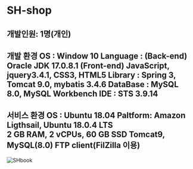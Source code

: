 # SH-shop


개발인원: 1명(개인)
---------------------------------------		   
개발 환경
OS : Window 10
Language : (Back-end) Oracle JDK 17.0.8.1 (Front-end) JavaScript, jquery3.4.1, CSS3, HTML5
Library : Spring 3, Tomcat 9.0, mybatis 3.4.6
DataBase : MySQL 8.0, MySQL Workbench
IDE : STS 3.9.14
---------------------------------------
서비스 환경
OS : Ubuntu 18.04
Paltform: Amazon Ligthsail, Ubuntu 18.0.4 LTS 2 GB RAM, 2 vCPUs, 60 GB SSD Tomcat9, MySQL(8.0) FTP client(FilZilla 이용) 
------------------------------------------



![SHbook](https://github.com/flypigmong/SH-shop/assets/107020951/a2cac704-2ffe-417b-9876-b8b847854994)
